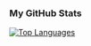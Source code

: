 ### My GitHub Stats
<a href="https://github.com/DimasPramantya" align="left"><img src="https://github-readme-stats.vercel.app/api/top-langs/?username=DimasPramantya&langs_count=10&title_color=84cc16&text_color=ffffff&icon_color=84cc16&bg_color=171717&hide_border=true&locale=en&custom_title=Top%20%Languages" alt="Top Languages" /></a>
